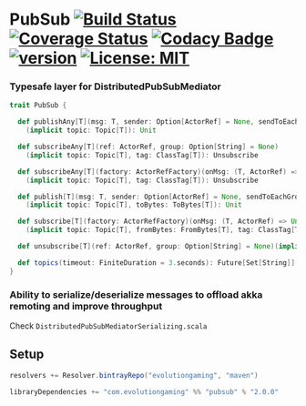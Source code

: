 # PubSub [![Build Status](https://travis-ci.org/evolution-gaming/pubsub.svg)](https://travis-ci.org/evolution-gaming/pubsub) [![Coverage Status](https://coveralls.io/repos/evolution-gaming/pubsub/badge.svg)](https://coveralls.io/r/evolution-gaming/pubsub) [![Codacy Badge](https://api.codacy.com/project/badge/Grade/5c1e3dc82255463f82583a3fa69fd56f)](https://www.codacy.com/app/evolution-gaming/pubsub?utm_source=github.com&amp;utm_medium=referral&amp;utm_content=evolution-gaming/pubsub&amp;utm_campaign=Badge_Grade) [![version](https://api.bintray.com/packages/evolutiongaming/maven/pubsub/images/download.svg)](https://bintray.com/evolutiongaming/maven/pubsub/_latestVersion) [![License: MIT](https://img.shields.io/badge/License-MIT-yellowgreen.svg)](https://opensource.org/licenses/MIT)


### Typesafe layer for DistributedPubSubMediator

```scala
trait PubSub {

  def publishAny[T](msg: T, sender: Option[ActorRef] = None, sendToEachGroup: Boolean = false)
    (implicit topic: Topic[T]): Unit

  def subscribeAny[T](ref: ActorRef, group: Option[String] = None)
    (implicit topic: Topic[T], tag: ClassTag[T]): Unsubscribe

  def subscribeAny[T](factory: ActorRefFactory)(onMsg: (T, ActorRef) => Unit)
    (implicit topic: Topic[T], tag: ClassTag[T]): Unsubscribe

  def publish[T](msg: T, sender: Option[ActorRef] = None, sendToEachGroup: Boolean = false)
    (implicit topic: Topic[T], toBytes: ToBytes[T]): Unit

  def subscribe[T](factory: ActorRefFactory)(onMsg: (T, ActorRef) => Unit)
    (implicit topic: Topic[T], fromBytes: FromBytes[T], tag: ClassTag[T]): Unsubscribe

  def unsubscribe[T](ref: ActorRef, group: Option[String] = None)(implicit topic: Topic[T]): Unit

  def topics(timeout: FiniteDuration = 3.seconds): Future[Set[String]]
}
```

### Ability to serialize/deserialize messages to offload akka remoting and improve throughput

Check `DistributedPubSubMediatorSerializing.scala`


## Setup

```scala
resolvers += Resolver.bintrayRepo("evolutiongaming", "maven")

libraryDependencies += "com.evolutiongaming" %% "pubsub" % "2.0.0"
```
